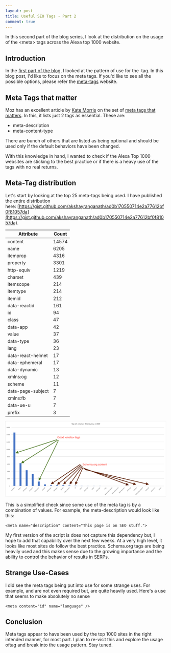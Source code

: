 ```yaml
---
layout: post
title: Useful SEO Tags - Part 2
comment: true
---
```


In this second part of the blog series, I look at the distribution on the usage of the &lt;meta&gt; tags across the Alexa top 1000 website.

## Introduction

In the [first part of the blog](https://akshayranganath.github.io/Useful-SEO-tags-part-1/), I looked at the pattern of use for the  tag. In this blog post, I'd like to focus on the meta tags. If you'd like to see all the possible options, please refer the [meta-tags](http://www.metatags.org/all_metatags) website.

## Meta Tags that matter
Moz has an excellent article by [Kate Morris](http://twitter.com/katemorris) on the set of [meta tags that matters](https://moz.com/blog/the-wonderful-world-of-seo-metatags). In this, it lists just 2 tags as essential. These are:

* meta-description
* meta-content-type

There are bunch of others that are listed as being optional and should be used only if the default behaviors have been changed.

With this knowledge in hand, I wanted to check if the Alexa Top 1000 websites are sticking to the best practice or if there is a heavy use of the tags with no real returns.

## Meta-Tag distribution
Let's start by looking at the top 25 meta-tags being used. I have published the entire distribution here: [https://gist.github.com/akshayranganath/ad0b170550714e2a77612bf0f81057da](https://gist.github.com/akshayranganath/ad0b170550714e2a77612bf0f81057da).

| Attribute |  Count |
| --------- | ------ |
| content |  14574 |
| name |  6205 |
| itemprop |  4316 |
| property |  3301 |
| http-equiv |  1219 |
| charset |  439 |
| itemscope |  214 |
| itemtype |  214 |
| itemid |  212 |
| data-reactid |  161 |
| id |  94 |
| class |  47 |
| data-app |  42 |
| value |  37 |
| data-type |  36 |
| lang |  23 |
| data-react-helmet |  17 |
| data-ephemeral |  17 |
| data-dynamic |  13 |
| xmlns:og |  12 |
| scheme |  11 |
| data-page-subject |  7 |
| xmlns:fb |  7 |
| data-ue-u |  7 |
| prefix |  3 |

![meta tag distribution](/images/seo_meta_tag_distribution.png)

This is a simplified check since some use of the meta tag is by a combination of values. For example, the meta-description would look like this:

	<meta name="description" content="This page is on SEO stuff.">


My first version of the script is does not capture this dependency but, I hope to add that capability over the next few weeks. At a very high level, it looks like most sites do follow the best practice. Schema.org tags are being heavily used and this makes sense due to the growing importance and the ability to control the behavior of results in SERPs.

## Strange Use-Cases
I did see the meta tags being put into use for some strange uses. For example, and are not even required but, are quite heavily used. Here's a use that seems to make absolutely no sense
	
	<meta content="id" name="language" />

## Conclusion
Meta tags appear to have been used by the top 1000 sites in the right intended manner, for most part. I plan to re-visit this and explore the usage oftag and break into the usage pattern. Stay tuned.